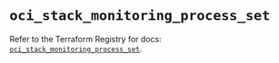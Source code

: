 # `oci_stack_monitoring_process_set`

Refer to the Terraform Registry for docs: [`oci_stack_monitoring_process_set`](https://registry.terraform.io/providers/hashicorp/oci/7.19.0/docs/resources/stack_monitoring_process_set).
